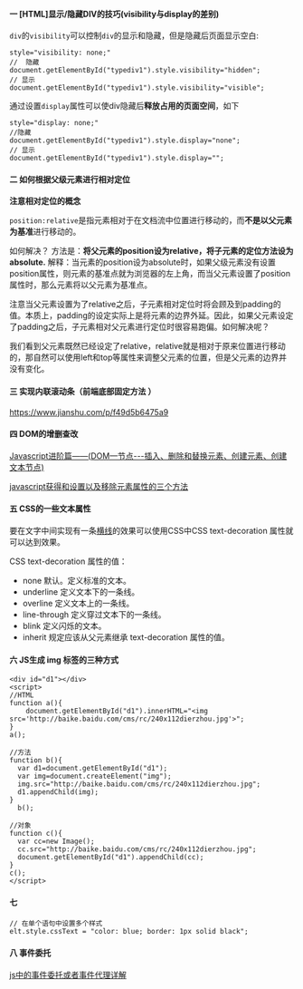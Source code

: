 #### 一 [HTML]显示/隐藏DIV的技巧(visibility与display的差别)

`div`的`visibility`可以控制`div`的显示和隐藏，但是隐藏后页面显示空白:

    style="visibility: none;"
    //  隐藏
    document.getElementById("typediv1").style.visibility="hidden";
    // 显示
    document.getElementById("typediv1").style.visibility="visible";
通过设置`display`属性可以使div隐藏后**释放占用的页面空间**，如下

    style="display: none;"    
    //隐藏
    document.getElementById("typediv1").style.display="none";
    // 显示    
    document.getElementById("typediv1").style.display="";     

#### 二 如何根据父级元素进行相对定位
**注意相对定位的概念**

`position:relative`是指元素相对于在文档流中位置进行移动的，而**不是以父元素为基准**进行移动的。

如何解决？ 
方法是：**将父元素的position设为relative，将子元素的定位方法设为absolute.**
解释：当元素的position设为absolute时，如果父级元素没有设置position属性，则元素的基准点就为浏览器的左上角，而当父元素设置了position属性时，那么元素将以父元素为基准点。


注意当父元素设置为了relative之后，子元素相对定位时将会顾及到padding的值。本质上，padding的设定实际上是将元素的边界外延。因此，如果父元素设定了padding之后，子元素相对父元素进行定位时很容易跑偏。如何解决呢？

我们看到父元素既然已经设定了relative，relative就是相对于原来位置进行移动的，那自然可以使用left和top等属性来调整父元素的位置，但是父元素的边界并没有变化。

#### 三 实现内联滚动条（前端底部固定方法 ）
https://www.jianshu.com/p/f49d5b6475a9
#### 四 DOM的增删查改
[Javascript进阶篇——(DOM—节点---插入、删除和替换元素、创建元素、创建文本节点)](https://www.cnblogs.com/alice-shan/p/5287652.html)    

 [javascript获得和设置以及移除元素属性的三个方法](https://blog.csdn.net/cangkukuaimanle/article/details/7674180)

#### 五 CSS的一些文本属性
要在文字中间实现有一条[横线](https://www.ylefu.com/tags/211/ "横线")的效果可以使用CSS中CSS text-decoration 属性就可以达到效果。

CSS text-decoration 属性的值：

- none    默认。定义标准的文本。
- underline    定义文本下的一条线。 
- overline    定义文本上的一条线。
- line-through    定义穿过文本下的一条线。
- blink    定义闪烁的文本。
- inherit    规定应该从父元素继承 text-decoration 属性的值。

#### 六 JS生成 img 标签的三种方式

    <div id="d1"></div>
    <script>
    //HTML
    function a(){
        document.getElementById("d1").innerHTML="<img     src='http://baike.baidu.com/cms/rc/240x112dierzhou.jpg'>";
    }
    a();

    //方法
    function b(){
      var d1=document.getElementById("d1");
      var img=document.createElement("img");
      img.src="http://baike.baidu.com/cms/rc/240x112dierzhou.jpg";
      d1.appendChild(img);
    }
      b();

    //对象
    function c(){
      var cc=new Image();
      cc.src="http://baike.baidu.com/cms/rc/240x112dierzhou.jpg";
      document.getElementById("d1").appendChild(cc);
    }
    c();
    </script>
#### 七
    // 在单个语句中设置多个样式
    elt.style.cssText = "color: blue; border: 1px solid black"; 

#### 八 事件委托
[js中的事件委托或者事件代理详解](https://www.cnblogs.com/liugang-vip/p/5616484.html)





